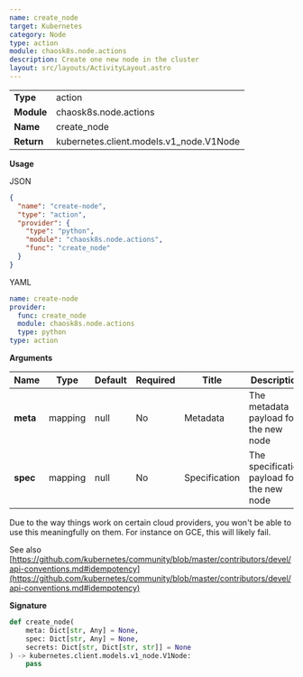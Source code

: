 ```yaml
---
name: create_node
target: Kubernetes
category: Node
type: action
module: chaosk8s.node.actions
description: Create one new node in the cluster
layout: src/layouts/ActivityLayout.astro
---
```


|            |                                         |
| ---------- | --------------------------------------- |
| **Type**   | action                                  |
| **Module** | chaosk8s.node.actions                   |
| **Name**   | create_node                             |
| **Return** | kubernetes.client.models.v1_node.V1Node |

**Usage**

JSON

```json
{
  "name": "create-node",
  "type": "action",
  "provider": {
    "type": "python",
    "module": "chaosk8s.node.actions",
    "func": "create_node"
  }
}
```

YAML

```yaml
name: create-node
provider:
  func: create_node
  module: chaosk8s.node.actions
  type: python
type: action
```

**Arguments**

| Name     | Type    | Default | Required | Title         | Description                                |
| -------- | ------- | ------- | -------- | ------------- | ------------------------------------------ |
| **meta** | mapping | null    | No       | Metadata      | The metadata payload for the new node      |
| **spec** | mapping | null    | No       | Specification | The specification payload for the new node |

Due to the way things work on certain cloud providers, you won't be able to use this meaningfully on them. For instance on GCE, this will likely fail.

See also [https://github.com/kubernetes/community/blob/master/contributors/devel/api-conventions.md#idempotency](https://github.com/kubernetes/community/blob/master/contributors/devel/api-conventions.md#idempotency)

**Signature**

```python
def create_node(
    meta: Dict[str, Any] = None,
    spec: Dict[str, Any] = None,
    secrets: Dict[str, Dict[str, str]] = None
) -> kubernetes.client.models.v1_node.V1Node:
    pass
```
